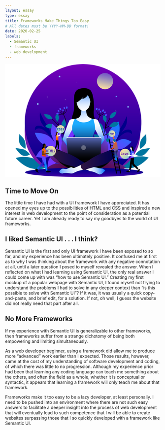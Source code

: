 ```yaml
---
layout: essay
type: essay
title: Frameworks Make Things Too Easy 
# All dates must be YYYY-MM-DD format!
date: 2020-02-25
labels:
  - Semantic UI
  - frameworks
  - web development
---
```


<img class="ui medium center image" src="../images/web development.png">    

## Time to Move On

The little time I have had with a UI framework I have appreciated. It has opened my eyes up to the possibilities of HTML and CSS and inspired a new interest in web development to the point of consideration as a potential future career. Yet I am already ready to say my goodbyes to the world of UI frameworks.

## I liked Semantic UI . . . I think?

Semantic UI is the first and only UI framework I have been exposed to so far, and my experience has been ultimately positive. It confused me at first as to why I was thinking about the framework with any negative connotation at all, until a later question I posed to myself revealed the answer. When I reflected on what I had learning using Semantic UI, the only real answer I could come up with was “how to use Semantic UI.” Creating my first mockup of a popular webpage with Semantic UI, I found myself not trying to understand the problems I had to solve in any deeper context than “is this possible to solve with Semantic UI”? If it was, it was usually a quick copy-and-paste, and brief edit, for a solution. If not, oh well, I guess the website did not really need that part after all.

## No More Frameworks

If my experience with Semantic UI is generalizable to other frameworks, then frameworks suffer from a strange dichotomy of being both empowering and limiting simultaneously. 

As a web developer beginner, using a framework did allow me to produce more “advanced” work earlier than I expected. Those results, however, came at the cost of my understanding of software development and coding, of which there was little to no progression. Although my experience prior had been that learning any coding language can teach me something about the others, and often the field as a whole, whether it is conceptual or syntactic, it appears that learning a framework will only teach me about that framework. 

Frameworks make it too easy to be a lazy developer, at least personally. I need to be pushed into an environment where there are not such easy answers to facilitate a deeper insight into the process of web development that will eventually lead to such competence that I will be able to create websites surpassing those that I so quickly developed with a framework like Semantic UI. 
